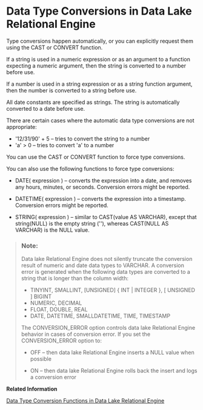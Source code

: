 <!-- loioa523b96e84f21015b8978826554d9aac -->

# Data Type Conversions in Data Lake Relational Engine

Type conversions happen automatically, or you can explicitly request them using the CAST or CONVERT function.



If a string is used in a numeric expression or as an argument to a function expecting a numeric argument, then the string is converted to a number before use.

If a number is used in a string expression or as a string function argument, then the number is converted to a string before use.

All date constants are specified as strings. The string is automatically converted to a date before use.

There are certain cases where the automatic data type conversions are not appropriate:

-   '12/31/90' + 5 – tries to convert the string to a number
-   'a' \> 0 – tries to convert 'a' to a number

You can use the CAST or CONVERT function to force type conversions.

You can also use the following functions to force type conversions:

-   DATE\( expression \) – converts the expression into a date, and removes any hours, minutes, or seconds. Conversion errors might be reported.

-   DATETIME\( expression \) – converts the expression into a timestamp. Conversion errors might be reported.

-   STRING\( expression \) – similar to CAST\(value AS VARCHAR\), except that string\(NULL\) is the empty string \(''\), whereas CAST\(NULL AS VARCHAR\) is the NULL value.


> ### Note:  
> Data lake Relational Engine does not silently truncate the conversion result of numeric and date data types to VARCHAR. A conversion error is generated when the following data types are converted to a string that is longer than the column width:
> 
> -   TINYINT, SMALLINT, \[UNSIGNED\] \{ INT | INTEGER \}, \[ UNSIGNED \] BIGINT
> -   NUMERIC, DECIMAL
> -   FLOAT, DOUBLE, REAL
> -   DATE, DATETIME, SMALLDATETIME, TIME, TIMESTAMP
> 
> The CONVERSION\_ERROR option controls data lake Relational Engine behavior in cases of conversion error. If you set the CONVERSION\_ERROR option to:
> 
> -   OFF – then data lake Relational Engine inserts a NULL value when possible
> 
> -   ON – then data lake Relational Engine rolls back the insert and logs a conversion error

**Related Information**  


[Data Type Conversion Functions in Data Lake Relational Engine](../050-system-sql-functions/data-type-conversion-functions-in-data-lake-relational-engine-a52a835.md "Data type conversion functions convert arguments from one data type to another.")

